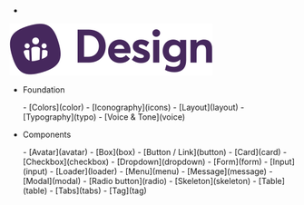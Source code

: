 - <a href="/" class="docsify-logo">
![](media/biings-ds-logo.svg ':no-zoom')
</a>

- <span class="subtitle is-7 has-text-grey-dark has-text-weight-semibold is-uppercase">Foundation</span>
<div class="menu is-small"><ul class="menu-list">
- [Colors](color)
- [Iconography](icons)
- [Layout](layout)
<!-- - [Rules](rules) -->
- [Typography](typo)
- [Voice & Tone](voice)
</ul></div>
  
- <span class="subtitle is-7 has-text-grey-dark has-text-weight-semibold is-uppercase">Components</span>
<div class="menu is-small"><ul class="menu-list">
- [Avatar](avatar)
- [Box](box)
- [Button / Link](button)
- [Card](card)
- [Checkbox](checkbox)
- [Dropdown](dropdown)
<!-- - [Illustration](illustration) -->
- [Form](form)
- [Input](input)
- [Loader](loader)
- [Menu](menu)
- [Message](message)
- [Modal](modal)
- [Radio button](radio)
- [Skeleton](skeleton)
- [Table](table)
- [Tabs](tabs)
- [Tag](tag)
</ul></div>